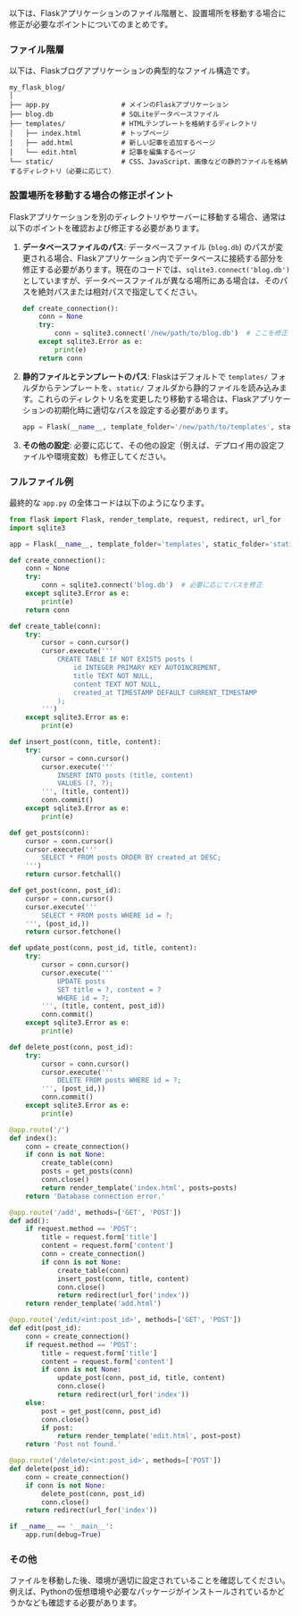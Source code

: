 
以下は、Flaskアプリケーションのファイル階層と、設置場所を移動する場合に修正が必要なポイントについてのまとめです。

### ファイル階層

以下は、Flaskブログアプリケーションの典型的なファイル構造です。

```
my_flask_blog/
│
├── app.py                  # メインのFlaskアプリケーション
├── blog.db                 # SQLiteデータベースファイル
├── templates/              # HTMLテンプレートを格納するディレクトリ
│   ├── index.html          # トップページ
│   ├── add.html            # 新しい記事を追加するページ
│   └── edit.html           # 記事を編集するページ
└── static/                 # CSS、JavaScript、画像などの静的ファイルを格納するディレクトリ（必要に応じて）
```

### 設置場所を移動する場合の修正ポイント

Flaskアプリケーションを別のディレクトリやサーバーに移動する場合、通常は以下のポイントを確認および修正する必要があります。

1. **データベースファイルのパス**:
    データベースファイル (`blog.db`) のパスが変更される場合、Flaskアプリケーション内でデータベースに接続する部分を修正する必要があります。現在のコードでは、`sqlite3.connect('blog.db')` としていますが、データベースファイルが異なる場所にある場合は、そのパスを絶対パスまたは相対パスで指定してください。

    ```python
    def create_connection():
        conn = None
        try:
            conn = sqlite3.connect('/new/path/to/blog.db')  # ここを修正
        except sqlite3.Error as e:
            print(e)
        return conn
    ```

2. **静的ファイルとテンプレートのパス**:
    Flaskはデフォルトで `templates/` フォルダからテンプレートを、`static/` フォルダから静的ファイルを読み込みます。これらのディレクトリ名を変更したり移動する場合は、Flaskアプリケーションの初期化時に適切なパスを設定する必要があります。

    ```python
    app = Flask(__name__, template_folder='/new/path/to/templates', static_folder='/new/path/to/static')
    ```

3. **その他の設定**:
    必要に応じて、その他の設定（例えば、デプロイ用の設定ファイルや環境変数）も修正してください。

### フルファイル例

最終的な `app.py` の全体コードは以下のようになります。

```python
from flask import Flask, render_template, request, redirect, url_for
import sqlite3

app = Flask(__name__, template_folder='templates', static_folder='static')

def create_connection():
    conn = None
    try:
        conn = sqlite3.connect('blog.db')  # 必要に応じてパスを修正
    except sqlite3.Error as e:
        print(e)
    return conn

def create_table(conn):
    try:
        cursor = conn.cursor()
        cursor.execute('''
            CREATE TABLE IF NOT EXISTS posts (
                id INTEGER PRIMARY KEY AUTOINCREMENT,
                title TEXT NOT NULL,
                content TEXT NOT NULL,
                created_at TIMESTAMP DEFAULT CURRENT_TIMESTAMP
            );
        ''')
    except sqlite3.Error as e:
        print(e)

def insert_post(conn, title, content):
    try:
        cursor = conn.cursor()
        cursor.execute('''
            INSERT INTO posts (title, content)
            VALUES (?, ?);
        ''', (title, content))
        conn.commit()
    except sqlite3.Error as e:
        print(e)

def get_posts(conn):
    cursor = conn.cursor()
    cursor.execute('''
        SELECT * FROM posts ORDER BY created_at DESC;
    ''')
    return cursor.fetchall()

def get_post(conn, post_id):
    cursor = conn.cursor()
    cursor.execute('''
        SELECT * FROM posts WHERE id = ?;
    ''', (post_id,))
    return cursor.fetchone()

def update_post(conn, post_id, title, content):
    try:
        cursor = conn.cursor()
        cursor.execute('''
            UPDATE posts
            SET title = ?, content = ?
            WHERE id = ?;
        ''', (title, content, post_id))
        conn.commit()
    except sqlite3.Error as e:
        print(e)

def delete_post(conn, post_id):
    try:
        cursor = conn.cursor()
        cursor.execute('''
            DELETE FROM posts WHERE id = ?;
        ''', (post_id,))
        conn.commit()
    except sqlite3.Error as e:
        print(e)

@app.route('/')
def index():
    conn = create_connection()
    if conn is not None:
        create_table(conn)
        posts = get_posts(conn)
        conn.close()
        return render_template('index.html', posts=posts)
    return 'Database connection error.'

@app.route('/add', methods=['GET', 'POST'])
def add():
    if request.method == 'POST':
        title = request.form['title']
        content = request.form['content']
        conn = create_connection()
        if conn is not None:
            create_table(conn)
            insert_post(conn, title, content)
            conn.close()
            return redirect(url_for('index'))
    return render_template('add.html')

@app.route('/edit/<int:post_id>', methods=['GET', 'POST'])
def edit(post_id):
    conn = create_connection()
    if request.method == 'POST':
        title = request.form['title']
        content = request.form['content']
        if conn is not None:
            update_post(conn, post_id, title, content)
            conn.close()
            return redirect(url_for('index'))
    else:
        post = get_post(conn, post_id)
        conn.close()
        if post:
            return render_template('edit.html', post=post)
    return 'Post not found.'

@app.route('/delete/<int:post_id>', methods=['POST'])
def delete(post_id):
    conn = create_connection()
    if conn is not None:
        delete_post(conn, post_id)
        conn.close()
    return redirect(url_for('index'))

if __name__ == '__main__':
    app.run(debug=True)
```

### その他

ファイルを移動した後、環境が適切に設定されていることを確認してください。例えば、Pythonの仮想環境や必要なパッケージがインストールされているかどうかなども確認する必要があります。

